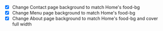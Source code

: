 - [x] Change Contact page background to match Home's food-bg
- [x] Change Menu page background to match Home's food-bg
- [x] Change About page background to match Home's food-bg and cover full width
